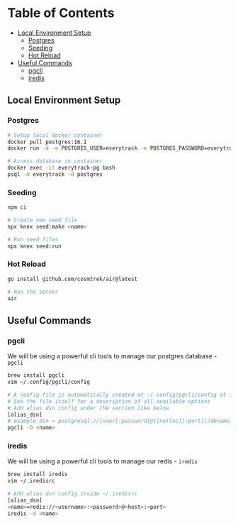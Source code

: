 # Table of Contents

- [Local Environment Setup](#local-environment-setup)
  - [Postgres](#postgres)
  - [Seeding](#seeding)
  - [Hot Reload](#hot-reload)
- [Useful Commands](#useful-commands)
  - [pgcli](#pgcli)
  - [iredis](#iredis)

## Local Environment Setup

### Postgres

```bash
# Setup local docker container
docker pull postgres:16.1
docker run -d -e POSTGRES_USER=everytrack -e POSTGRES_PASSWORD=everytrack -p 5432:5432 -v /var/lib/postgresql/data/everytrack:/var/lib/postgresql/data --name everytrack-pg postgres:16.1

# Access database in container
docker exec -it everytrack-pg bash
psql -U everytrack -d postgres
```

### Seeding

```bash
npm ci

# Create new seed file
npx knex seed:make <name>

# Run seed files
npx knex seed:run
```

### Hot Reload

```bash
go install github.com/cosmtrek/air@latest

# Run the server
air
```

## Useful Commands

### pgcli

We will be using a powerful cli tools to manage our postgres database - `pgcli`

```bash
brew install pgcli
vim ~/.config/pgcli/config

# A config file is automatically created at ~/.config/pgcli/config at first launch
# See the file itself for a description of all available options
# Add alias dsn config under the section like below
[alias_dsn]
# example_dsn = postgresql://[user[:password]@][netloc][:port][/dbname]
pgcli -D <name>
```

### iredis

We will be using a powerful cli tools to manage our redis - `iredis`

```bash
brew install iredis
vim ~/.iredisrc

# Add alias dsn config inside ~/.iredisrc
[alias_dsn]
<name>=redis://<username>:<password>@<host>:<port>
iredis -d <name>
```
